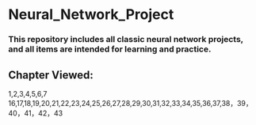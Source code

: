 # Neural_Network_Project

### This repository includes all classic neural network projects, and all items are intended for learning and practice.

## Chapter Viewed:

1,2,3,4,5,6,7
16,17,18,19,20,21,22,23,24,25,26,27,28,29,30,31,32,33,34,35,36,37,38，39，40，41，42，43